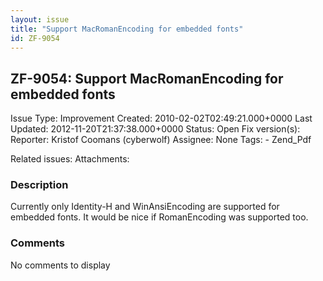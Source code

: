 ```yaml
---
layout: issue
title: "Support MacRomanEncoding for embedded fonts"
id: ZF-9054
---
```


ZF-9054: Support MacRomanEncoding for embedded fonts
----------------------------------------------------

 Issue Type: Improvement Created: 2010-02-02T02:49:21.000+0000 Last Updated: 2012-11-20T21:37:38.000+0000 Status: Open Fix version(s): 
 Reporter:  Kristof Coomans (cyberwolf)  Assignee:  None  Tags: - Zend\_Pdf
 
 Related issues: 
 Attachments: 
### Description

Currently only Identity-H and WinAnsiEncoding are supported for embedded fonts. It would be nice if RomanEncoding was supported too.

 

 

### Comments

No comments to display